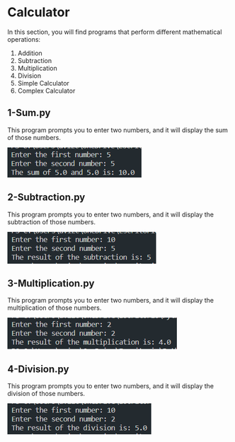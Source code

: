 # Calculator

<p>In this section, you will find programs that perform different mathematical operations:</p>
<ol>
    <li>Addition</li>
    <li>Subtraction</li>
    <li>Multiplication</li>
    <li>Division</li>
    <li>Simple Calculator</li>
    <li>Complex Calculator</li>
</ol>


## 1-Sum.py
<p>This program prompts you to enter two numbers, and it will display the sum of those numbers.</p>
<img src="./img/Sum.png">

## 2-Subtraction.py
<p>This program prompts you to enter two numbers, and it will display the subtraction of those numbers.</p>
<img src="./img/Subtract.png">

## 3-Multiplication.py
<p>This program prompts you to enter two numbers, and it will display the multiplication of those numbers.</p>
<img src="./img/Multiply.png">

## 4-Division.py
<p>This program prompts you to enter two numbers, and it will display the division of those numbers.</p>
<img src="./img/Divide.png">